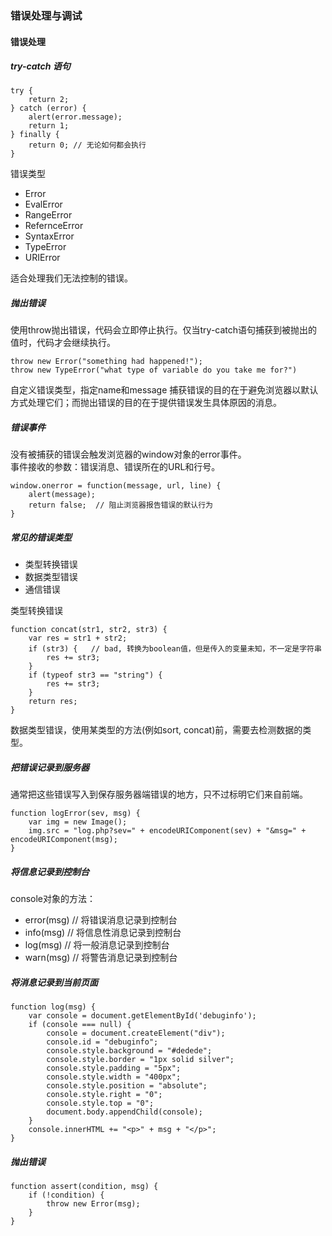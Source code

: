 ### 错误处理与调试
#### 错误处理
##### try-catch 语句  
```
try {
    return 2;
} catch (error) {
    alert(error.message);
    return 1;
} finally {
    return 0; // 无论如何都会执行
}
```

错误类型

- Error
- EvalError
- RangeError
- RefernceError
- SyntaxError
- TypeError
- URIError

适合处理我们无法控制的错误。

##### 抛出错误  
使用throw抛出错误，代码会立即停止执行。仅当try-catch语句捕获到被抛出的值时，代码才会继续执行。  

```
throw new Error("something had happened!");
throw new TypeError("what type of variable do you take me for?")
```

自定义错误类型，指定name和message
捕获错误的目的在于避免浏览器以默认方式处理它们；而抛出错误的目的在于提供错误发生具体原因的消息。  

##### 错误事件
没有被捕获的错误会触发浏览器的window对象的error事件。  
事件接收的参数：错误消息、错误所在的URL和行号。  

```
window.onerror = function(message, url, line) {
    alert(message);
    return false;  // 阻止浏览器报告错误的默认行为
}
```

##### 常见的错误类型
- 类型转换错误
- 数据类型错误
- 通信错误

类型转换错误

```
function concat(str1, str2, str3) {
    var res = str1 + str2;
    if (str3) {   // bad, 转换为boolean值，但是传入的变量未知，不一定是字符串
        res += str3;
    }
    if (typeof str3 == "string") {
        res += str3;
    }
    return res;
}
```

数据类型错误，使用某类型的方法(例如sort, concat)前，需要去检测数据的类型。

##### 把错误记录到服务器
通常把这些错误写入到保存服务器端错误的地方，只不过标明它们来自前端。

```
function logError(sev, msg) {
    var img = new Image();
    img.src = "log.php?sev=" + encodeURIComponent(sev) + "&msg=" + encodeURIComponent(msg);
}
```
 
##### 将信息记录到控制台
console对象的方法：

- error(msg) // 将错误消息记录到控制台
- info(msg) // 将信息性消息记录到控制台
- log(msg) // 将一般消息记录到控制台
- warn(msg) // 将警告消息记录到控制台 

##### 将消息记录到当前页面

```
function log(msg) {
    var console = document.getElementById('debuginfo');
    if (console === null) {
        console = document.createElement("div");
        console.id = "debuginfo";
        console.style.background = "#dedede";
        console.style.border = "1px solid silver";
        console.style.padding = "5px";
        console.style.width = "400px";
        console.style.position = "absolute";
        console.style.right = "0";
        console.style.top = "0";
        document.body.appendChild(console);
    }
    console.innerHTML += "<p>" + msg + "</p>";
}
```

##### 抛出错误
```
function assert(condition, msg) {
    if (!condition) {
        throw new Error(msg);
    }
}
```


